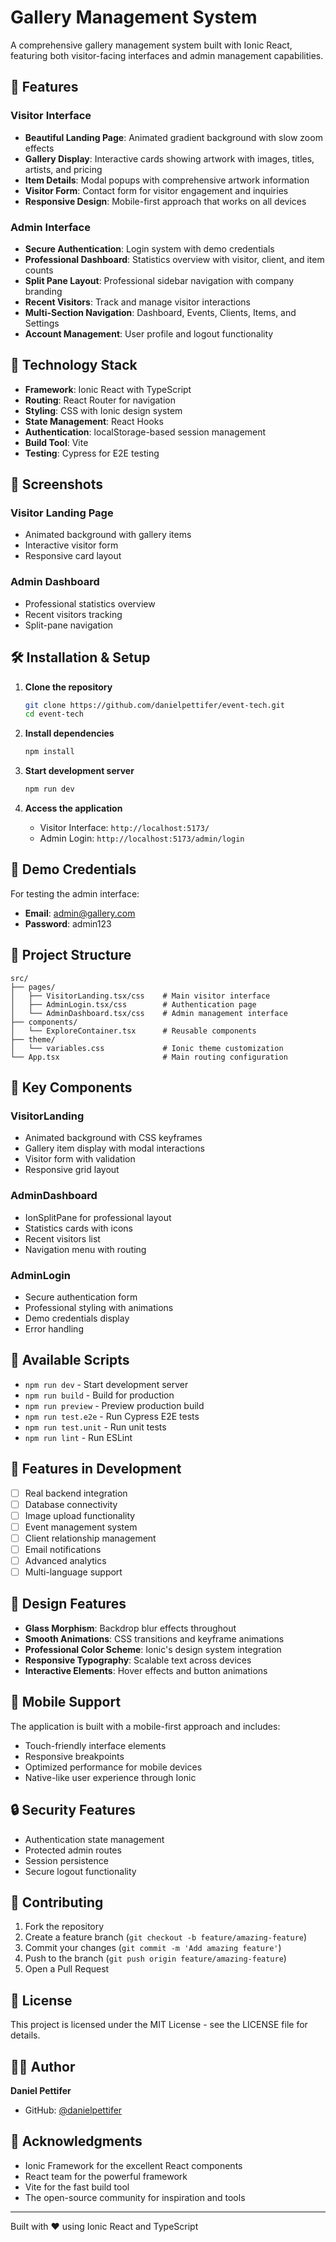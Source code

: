 # Gallery Management System

A comprehensive gallery management system built with Ionic React, featuring both visitor-facing interfaces and admin management capabilities.

## 🎨 Features

### Visitor Interface
- **Beautiful Landing Page**: Animated gradient background with slow zoom effects
- **Gallery Display**: Interactive cards showing artwork with images, titles, artists, and pricing
- **Item Details**: Modal popups with comprehensive artwork information
- **Visitor Form**: Contact form for visitor engagement and inquiries
- **Responsive Design**: Mobile-first approach that works on all devices

### Admin Interface
- **Secure Authentication**: Login system with demo credentials
- **Professional Dashboard**: Statistics overview with visitor, client, and item counts
- **Split Pane Layout**: Professional sidebar navigation with company branding
- **Recent Visitors**: Track and manage visitor interactions
- **Multi-Section Navigation**: Dashboard, Events, Clients, Items, and Settings
- **Account Management**: User profile and logout functionality

## 🚀 Technology Stack

- **Framework**: Ionic React with TypeScript
- **Routing**: React Router for navigation
- **Styling**: CSS with Ionic design system
- **State Management**: React Hooks
- **Authentication**: localStorage-based session management
- **Build Tool**: Vite
- **Testing**: Cypress for E2E testing

## 📱 Screenshots

### Visitor Landing Page
- Animated background with gallery items
- Interactive visitor form
- Responsive card layout

### Admin Dashboard
- Professional statistics overview
- Recent visitors tracking
- Split-pane navigation

## 🛠️ Installation & Setup

1. **Clone the repository**
   ```bash
   git clone https://github.com/danielpettifer/event-tech.git
   cd event-tech
   ```

2. **Install dependencies**
   ```bash
   npm install
   ```

3. **Start development server**
   ```bash
   npm run dev
   ```

4. **Access the application**
   - Visitor Interface: `http://localhost:5173/`
   - Admin Login: `http://localhost:5173/admin/login`

## 🔐 Demo Credentials

For testing the admin interface:
- **Email**: admin@gallery.com
- **Password**: admin123

## 📁 Project Structure

```
src/
├── pages/
│   ├── VisitorLanding.tsx/css    # Main visitor interface
│   ├── AdminLogin.tsx/css        # Authentication page
│   └── AdminDashboard.tsx/css    # Admin management interface
├── components/
│   └── ExploreContainer.tsx      # Reusable components
├── theme/
│   └── variables.css             # Ionic theme customization
└── App.tsx                       # Main routing configuration
```

## 🎯 Key Components

### VisitorLanding
- Animated background with CSS keyframes
- Gallery item display with modal interactions
- Visitor form with validation
- Responsive grid layout

### AdminDashboard
- IonSplitPane for professional layout
- Statistics cards with icons
- Recent visitors list
- Navigation menu with routing

### AdminLogin
- Secure authentication form
- Professional styling with animations
- Demo credentials display
- Error handling

## 🔧 Available Scripts

- `npm run dev` - Start development server
- `npm run build` - Build for production
- `npm run preview` - Preview production build
- `npm run test.e2e` - Run Cypress E2E tests
- `npm run test.unit` - Run unit tests
- `npm run lint` - Run ESLint

## 🌟 Features in Development

- [ ] Real backend integration
- [ ] Database connectivity
- [ ] Image upload functionality
- [ ] Event management system
- [ ] Client relationship management
- [ ] Email notifications
- [ ] Advanced analytics
- [ ] Multi-language support

## 🎨 Design Features

- **Glass Morphism**: Backdrop blur effects throughout
- **Smooth Animations**: CSS transitions and keyframe animations
- **Professional Color Scheme**: Ionic's design system integration
- **Responsive Typography**: Scalable text across devices
- **Interactive Elements**: Hover effects and button animations

## 📱 Mobile Support

The application is built with a mobile-first approach and includes:
- Touch-friendly interface elements
- Responsive breakpoints
- Optimized performance for mobile devices
- Native-like user experience through Ionic

## 🔒 Security Features

- Authentication state management
- Protected admin routes
- Session persistence
- Secure logout functionality

## 🤝 Contributing

1. Fork the repository
2. Create a feature branch (`git checkout -b feature/amazing-feature`)
3. Commit your changes (`git commit -m 'Add amazing feature'`)
4. Push to the branch (`git push origin feature/amazing-feature`)
5. Open a Pull Request

## 📄 License

This project is licensed under the MIT License - see the LICENSE file for details.

## 👨‍💻 Author

**Daniel Pettifer**
- GitHub: [@danielpettifer](https://github.com/danielpettifer)

## 🙏 Acknowledgments

- Ionic Framework for the excellent React components
- React team for the powerful framework
- Vite for the fast build tool
- The open-source community for inspiration and tools

---

Built with ❤️ using Ionic React and TypeScript
